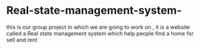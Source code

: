 # Real-state-management-system-
this is our  group project in which we are going to work on , it is a website called a  Real state management system which help people find a home for sell and rent  
